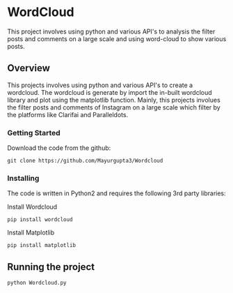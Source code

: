 # WordCloud

This project involves using python and various API's to analysis the
filter posts and comments on a large scale and using word-cloud to show various posts.

## Overview

This projects involves using python and various API's to create a wordcloud. The wordcloud is generate by import the in-built wordcloud library and plot using the matplotlib function. Mainly, this projects involues the filter posts and comments of Instagram on a large scale which filter by the platforms like Clarifai and Paralleldots.


### Getting Started 

Download the code from the github:


```
git clone https://github.com/Mayurgupta3/Wordcloud
```

### Installing

The code is written in Python2 and requires the following 3rd party libraries:

Install Wordcloud
```
pip install wordcloud 
```

Install Matplotlib
```
pip install matplotlib
```

## Running the project 

```
python Wordcloud.py
```
